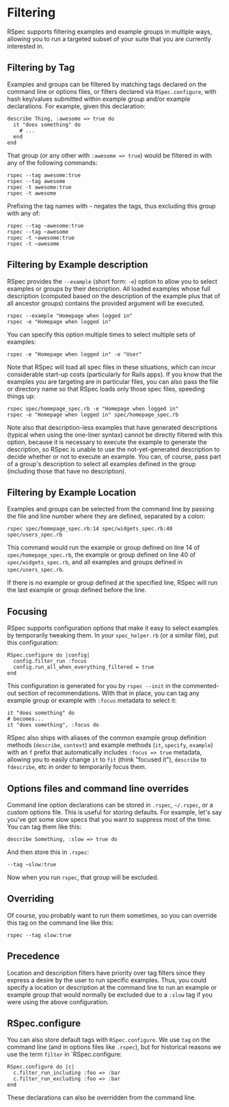 # Filtering

RSpec supports filtering examples and example groups in multiple ways,
allowing you to run a targeted subset of your suite that you are
currently interested in.

## Filtering by Tag

Examples and groups can be filtered by matching tags declared on
the command line or options files, or filters declared via
`RSpec.configure`, with hash key/values submitted within example group
and/or example declarations. For example, given this declaration:

    describe Thing, :awesome => true do
      it "does something" do
        # ...
      end
    end

That group (or any other with `:awesome => true`) would be filtered in
with any of the following commands:

    rspec --tag awesome:true
    rspec --tag awesome
    rspec -t awesome:true
    rspec -t awesome

Prefixing the tag names with `~` negates the tags, thus excluding this
group with any of:

    rspec --tag ~awesome:true
    rspec --tag ~awesome
    rspec -t ~awesome:true
    rspec -t ~awesome

## Filtering by Example description

RSpec provides the `--example` (short form: `-e`) option to allow you to
select examples or groups by their description. All loaded examples
whose full description (computed based on the description of the example
plus that of all ancestor groups) contains the provided argument will be
executed.

    rspec --example "Homepage when logged in"
    rspec -e "Homepage when logged in"

You can specify this option multiple times to select multiple sets of examples:

    rspec -e "Homepage when logged in" -e "User"

Note that RSpec will load all spec files in these situations, which can
incur considerable start-up costs (particularly for Rails apps). If you
know that the examples you are targeting are in particular files, you can
also pass the file or directory name so that RSpec loads only those spec
files, speeding things up:

    rspec spec/homepage_spec.rb -e "Homepage when logged in"
    rspec -e "Homepage when logged in" spec/homepage_spec.rb

Note also that description-less examples that have generated descriptions
(typical when using the one-liner syntax) cannot be directly filtered with
this option, because it is necessary to execute the example to generate the
description, so RSpec is unable to use the not-yet-generated description to
decide whether or not to execute an example. You can, of course, pass part
of a group's description to select all examples defined in the group
(including those that have no description).

## Filtering by Example Location

Examples and groups can be selected from the command line by passing the
file and line number where they are defined, separated by a colon:

    rspec spec/homepage_spec.rb:14 spec/widgets_spec.rb:40 spec/users_spec.rb

This command would run the example or group defined on line 14 of
`spec/homepage_spec.rb`, the example or group defined on line 40 of
`spec/widgets_spec.rb`, and all examples and groups defined in
`spec/users_spec.rb`.

If there is no example or group defined at the specified line, RSpec
will run the last example or group defined before the line.

## Focusing

RSpec supports configuration options that make it easy to select
examples by temporarily tweaking them. In your `spec_helper.rb` (or
a similar file), put this configuration:

    RSpec.configure do |config|
      config.filter_run :focus
      config.run_all_when_everything_filtered = true
    end

This configuration is generated for you by `rspec --init` in the
commented-out section of recommendations. With that in place, you
can tag any example group or example with `:focus` metadata to
select it:

    it "does something" do
    # becomes...
    it "does something", :focus do

RSpec also ships with aliases of the common example group definition
methods (`describe`, `context`) and example methods (`it`, `specify`,
`example`) with an `f` prefix that automatically includes `:focus =>
true` metadata, allowing you to easily change `it` to `fit` (think
"focused it"), `describe` to `fdescribe`, etc in order to temporarily
focus them.

## Options files and command line overrides

Command line option declarations can be stored in `.rspec`, `~/.rspec`, or a custom
options file. This is useful for storing defaults. For example, let's
say you've got some slow specs that you want to suppress most of the
time. You can tag them like this:

    describe Something, :slow => true do

And then store this in `.rspec`:

    --tag ~slow:true

Now when you run `rspec`, that group will be excluded.

## Overriding

Of course, you probably want to run them sometimes, so you can override
this tag on the command line like this:

    rspec --tag slow:true

## Precedence

Location and description filters have priority over tag filters since
they express a desire by the user to run specific examples. Thus, you
could specify a location or description at the command line to run an
example or example group that would normally be excluded due to a
`:slow` tag if you were using the above configuration.

## RSpec.configure

You can also store default tags with `RSpec.configure`. We use `tag` on
the command line (and in options files like `.rspec`), but for historical
reasons we use the term `filter` in `RSpec.configure:

    RSpec.configure do |c|
      c.filter_run_including :foo => :bar
      c.filter_run_excluding :foo => :bar
    end

These declarations can also be overridden from the command line.
